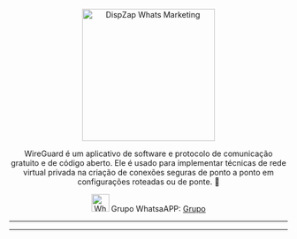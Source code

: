 <p align="center">
<img src="https://cwmkt.com.br/wp-content/uploads/2023/08/logo-github-cwmkt.svg" alt="DispZap Whats Marketing" width="240" />
<p align="center">WireGuard é um aplicativo de software e protocolo de comunicação gratuito e de código aberto. Ele é usado para implementar técnicas de rede virtual privada na criação de conexões seguras de ponto a ponto em configurações roteadas ou de ponte.
🚀</p>
</p>
  
<p align="center">
<img src="https://whatsapp.com/favicon.ico" alt="WhatsAPP-logo" width="32" />
<span>Grupo WhatsaAPP: </span>
<a href="https://chat.whatsapp.com/LOUXV1cWn0O1hQaz37xiRa" target="_blank">Grupo</a>
</p>

<hr />
<hr />
